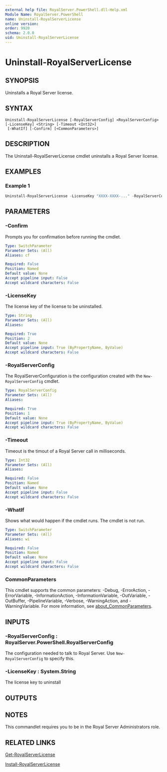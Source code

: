 ```yaml
---
external help file: RoyalServer.PowerShell.dll-Help.xml
Module Name: RoyalServer.PowerShell
name: Uninstall-RoyalServerLicense
online version:
order: 9920
schema: 2.0.0
uid: Uninstall-RoyalServerLicense
---
```


# Uninstall-RoyalServerLicense

## SYNOPSIS

Uninstalls a Royal Server license.

## SYNTAX

```
Uninstall-RoyalServerLicense [-RoyalServerConfig] <RoyalServerConfig> [-LicenseKey] <String> [-Timeout <Int32>]
 [-WhatIf] [-Confirm] [<CommonParameters>]
```

## DESCRIPTION

The Uninstall-RoyalServerLicense cmdlet uninstalls a Royal Server license.

## EXAMPLES

### Example 1

```powershell
Uninstall-RoyalServerLicense -LicenseKey "XXXX-XXXX-..." -RoyalServerConfiguration $config
```

## PARAMETERS

### -Confirm

Prompts you for confirmation before running the cmdlet.

```yaml
Type: SwitchParameter
Parameter Sets: (All)
Aliases: cf

Required: False
Position: Named
Default value: None
Accept pipeline input: False
Accept wildcard characters: False
```

### -LicenseKey

The license key of the license to be uninstalled.

```yaml
Type: String
Parameter Sets: (All)
Aliases:

Required: True
Position: 2
Default value: None
Accept pipeline input: True (ByPropertyName, ByValue)
Accept wildcard characters: False
```

### -RoyalServerConfig

The RoyalServerConfiguration is the configuration created with the `New-RoyalServerConfig` cmdlet.

```yaml
Type: RoyalServerConfig
Parameter Sets: (All)
Aliases:

Required: True
Position: 1
Default value: None
Accept pipeline input: True (ByPropertyName, ByValue)
Accept wildcard characters: False
```

### -Timeout

Timeout is the timout of a Royal Server call in milliseconds.

```yaml
Type: Int32
Parameter Sets: (All)
Aliases:

Required: False
Position: Named
Default value: None
Accept pipeline input: False
Accept wildcard characters: False
```

### -WhatIf

Shows what would happen if the cmdlet runs.
The cmdlet is not run.

```yaml
Type: SwitchParameter
Parameter Sets: (All)
Aliases: wi

Required: False
Position: Named
Default value: None
Accept pipeline input: False
Accept wildcard characters: False
```

### CommonParameters
This cmdlet supports the common parameters: -Debug, -ErrorAction, -ErrorVariable, -InformationAction, -InformationVariable, -OutVariable, -OutBuffer, -PipelineVariable, -Verbose, -WarningAction, and -WarningVariable. For more information, see [about_CommonParameters](http://go.microsoft.com/fwlink/?LinkID=113216).

## INPUTS

### -RoyalServerConfig : RoyalServer.PowerShell.RoyalServerConfig

The configuration needed to talk to Royal Server.
Use `New-RoyalServerConfig` to specify this.

### -LicenseKey : System.String

The license key to uninstall

## OUTPUTS

## NOTES

This commandlet requires you to be in the Royal Server Administrators role.

## RELATED LINKS

[Get-RoyalServerLicense](Get-RoyalServerLicense.md)

[Install-RoyalServerLicense](Install-RoyalServerLicense.md)
